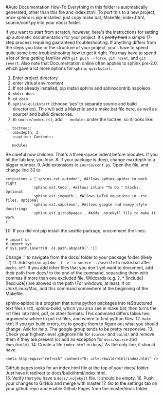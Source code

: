 #Auto Documentation How-To
Everything in this folder is automatically generated, other than this file
and index.html.  To port this to a new project, once sphinx is pip-installed,
just copy make.bat, Makefile, index.html, source/conf.py into your docs/ folder.  

If you want to start from scratch, however, here's the instructions for 
setting up automatic documentation for your project.  It's ~~pretty hard~~
a simple 17-step process requiring guaranteed troubleshooting.  If
anything differs from the steps you take or the structure of your project,
you'll have to spend quite some time troubleshooting how to get it right.
You may have to spend a lot of time getting familiar with `git push --force`,
 `git reset`, and `git revert`.  Also note that Documentation online often
 applies to sphinx pre-2.0, which gave a lot more options for
 `sphinx-quickstart`.

1. Enter project directory
2. enter virtual environment
3. If not already installed, pip install sphinx and sphinxcontrib.napoleon
4. `mkdir docs`
5. `cd docs`
6. `sphinx-quickstart` (choose 'yes' to separate source and build directories).
This will add a Makefile and a make.bat file here, as well as source/ and 
build/ directories.
7. In `source/index.rst`, add `   modules` under the toctree, so it looks like:
```
.. toctree::
   :maxdepth: 2
   :caption: Contents:

   modules
```
Be careful now children.  That's a three-space indent before modules.  If you
hit the tab key, you lose.
8. If your package is deep, change maxdepth to a bigger number.
9. Add extensions to `source/conf.py`.  Open the file, and change line 33 to
```
extensions = ['sphinx.ext.autodoc', #Allows sphinx-apidoc to work right
            'sphinx.ext.todo', #allows inline "To Do:" blocks. Optional
            'sphinx.ext.imgmath', #Allows LaTeX equations in .rst files. Optional
            'sphinx.ext.napoleon', #Allows google and numpy style docstrings
            'sphinx.ext.githubpages', #Adds .nojekyll file to make it work
]
```
10. If you did not pip install the seattle package, uncomment the lines:
```
# import os
# import sys
# sys.path.insert(0, os.path.abspath('.'))
```
Change '.' to navigate from the docs/ folder to your package folder (likely '..')
11. Add `sphinx-apidoc -f -e -o source ../seattle` to make.bat after `@echo off`.  If
you add other files that you don't yet want to document, add their path from docs/
to the end of the command, separating them with commas if more than one excluded
file.  Wildcards (e.g. ?, * [include] [!exclude]) are allowed in the path (For windows,
at least. If on Unix/Linux/Mac, add this command somewhere at the beginning of the 
Makefile.

sphinx-apidoc is a program that turns python packages into reStructured text files
(.rst).  sphinx-build, which you also see in make.bat, then turns the rst files into 
html, pdf, or other formats.  This command differs takes two arguments: where to 
put rst files, and where to find python files. 
12. `make html`
If you get build errors, try to google them to figure out what you should change.
Ask for help. The google group tends to be pretty responsive.
13. Check your highest-level .gitignore file for `source/` and `build/` and remove
them if they are present (or add an exception for `docs/source` and `docs/build`).
14. Create a file `index.html` in docs/.  As the only line, it should have:
```
<meta http-equiv="refresh" content="0; url=./build/html/index.html" />
```
GitHub pages looks for an index.html file at the top of your docs/ folder.  Just
have it redirect to docs/build/html/index.html.  
15. Verify that you have a `docs/.nojekyll` file.  It should be empty.
16. Push your changes to GitHub and merge with master
17. Go to the settings tab on your github repo and enable Github Pages from the 
master/docs folder.
